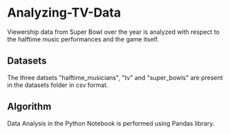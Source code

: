 # Analyzing-TV-Data
Viewership data from Super Bowl over the year is analyzed with respect to the halftime music performances and the game itself.

## Datasets
The three datsets "halftime_musicians", "tv" and "super_bowls" are present in the datasets folder in csv format.

## Algorithm
Data Analysis in the Python Notebook is performed using Pandas library. 
